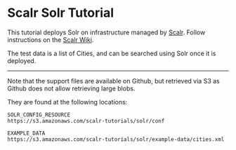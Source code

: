 Scalr Solr Tutorial
===================

This tutorial deploys Solr on infrastructure managed by [Scalr][0]. Follow instructions on the [Scalr Wiki][1].

The test data is a list of Cities, and can be searched using Solr once it is
deployed.

----

Note that the support files are available on Github, but retrieved via S3 as
Github does not allow retrieving large blobs.

They are found at the following locations:

    SOLR_CONFIG_RESOURCE
    https://s3.amazonaws.com/scalr-tutorials/solr/conf
    
    EXAMPLE_DATA
    https://s3.amazonaws.com/scalr-tutorials/solr/example-data/cities.xml


  [0]: http://www.scalr.com
  [1]: https://scalr-wiki.atlassian.net/wiki/x/2yQb
